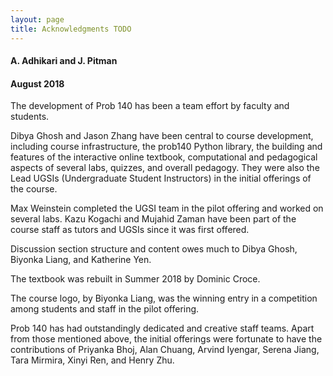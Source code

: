 ```yaml
---
layout: page
title: Acknowledgments TODO
---
```


#### A. Adhikari and J. Pitman ####

#### August 2018 ####

The development of Prob 140 has been a team effort by faculty and students.

Dibya Ghosh and Jason Zhang have been central to course development, including course infrastructure, the prob140 Python library, the building and features of the interactive online textbook, computational and pedagogical aspects of several labs, quizzes, and overall pedagogy. They were also the Lead UGSIs (Undergraduate Student Instructors) in the initial offerings of the course.

Max Weinstein completed the UGSI team in the pilot offering and worked on several labs. Kazu Kogachi and Mujahid Zaman have been part of the course staff as tutors and UGSIs since it was first offered.

Discussion section structure and content owes much to Dibya Ghosh, Biyonka Liang, and Katherine Yen.

The textbook was rebuilt in Summer 2018 by Dominic Croce.

The course logo, by Biyonka Liang, was the winning entry in a competition among students and staff in the pilot offering.

Prob 140 has had outstandingly dedicated and creative staff teams. Apart from those mentioned above, the initial offerings were fortunate to have the contributions of Priyanka Bhoj, Alan Chuang, Arvind Iyengar, Serena Jiang, Tara Mirmira, Xinyi Ren, and Henry Zhu.
